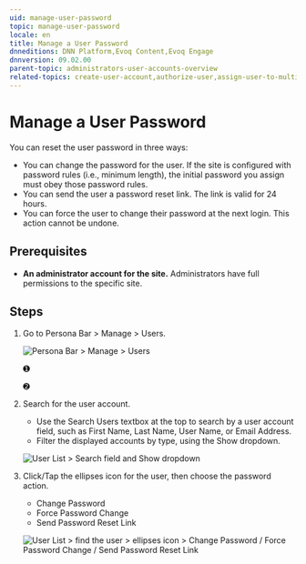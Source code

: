 ```yaml
---
uid: manage-user-password
topic: manage-user-password
locale: en
title: Manage a User Password
dnneditions: DNN Platform,Evoq Content,Evoq Engage
dnnversion: 09.02.00
parent-topic: administrators-user-accounts-overview
related-topics: create-user-account,authorize-user,assign-user-to-multiple-roles,remove-user-from-multiple-roles,edit-user,delete-user,delete-all-unauthorized-users,restore-deleted-user-account,purge-user-account,restore-multiple-deleted-users,purge-multiple-deleted-users,create-host-account,authorize-host,promote-user-to-host,demote-from-host,manage-host-password,delete-host,delete-all-unauthorized-hosts,restore-deleted-host-account,purge-host-account
---
```


# Manage a User Password

You can reset the user password in three ways:

*   You can change the password for the user. If the site is configured with password rules (i.e., minimum length), the initial password you assign must obey those password rules.
*   You can send the user a password reset link. The link is valid for 24 hours.
*   You can force the user to change their password at the next login. This action cannot be undone.

## Prerequisites

*   **An administrator account for the site.** Administrators have full permissions to the specific site.

## Steps

1.  Go to Persona Bar \> Manage \> Users.
    
    ![Persona Bar > Manage > Users](/images/scr-pbar-host-Manage-E91.png)
    
    ➊
    
    ➋
    
2.  Search for the user account.
    
    *   Use the Search Users textbox at the top to search by a user account field, such as First Name, Last Name, User Name, or Email Address.
    *   Filter the displayed accounts by type, using the Show dropdown.
    
      
    
    ![User List > Search field and Show dropdown](/images/scr-UserListSearchAndShow-E90.png)
    
      
    
3.  Click/Tap the ellipses icon for the user, then choose the password action.
    
    *   Change Password
    *   Force Password Change
    *   Send Password Reset Link
    
      
    
    ![User List > find the user > ellipses icon > Change Password / Force Password Change / Send Password Reset Link](/images/scr-UserList-ellipsesmenu-PasswordAll-E90.png)
